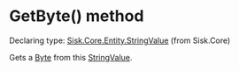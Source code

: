 <!--

Copyrights 2023 Sisk Framework - CypherPotato
Published under MIT license

!!! DO NOT EDIT THIS FILE !!!
This file was generated by a tool in the Sisk package. To edit the information in this documentation,
edit the XML documentation present in the Sisk source code.

-->


# GetByte() method

Declaring type: [Sisk.Core.Entity.StringValue](/read?q=/contents/spec/Sisk.Core.Entity.StringValue.md) (from Sisk.Core)


Gets a <a href="https://learn.microsoft.com/en-us/dotnet/api/System.Byte">Byte</a> from this <a href="/read?q=/contents/spec/Sisk.Core.Entity.StringValue.md">StringValue</a>.


